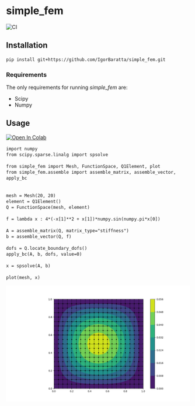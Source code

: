 # simple_fem

![CI](https://github.com/IgorBaratta/simple_fem/workflows/CI/badge.svg)

## Installation

```bash
pip install git+https://github.com/IgorBaratta/simple_fem.git
```

### Requirements

The only requirements for running _simple_fem_ are:

- Scipy
- Numpy

## Usage
[![Open In Colab](https://colab.research.google.com/assets/colab-badge.svg)](https://colab.research.google.com/github/IgorBaratta/simple_fem/blob/master/demo/Poisson.ipynb)

```python3
import numpy
from scipy.sparse.linalg import spsolve

from simple_fem import Mesh, FunctionSpace, Q1Element, plot
from simple_fem.assemble import assemble_matrix, assemble_vector, apply_bc


mesh = Mesh(20, 20)
element = Q1Element()
Q = FunctionSpace(mesh, element)

f = lambda x : 4*(-x[1]**2 + x[1])*numpy.sin(numpy.pi*x[0])

A = assemble_matrix(Q, matrix_type="stiffness")
b = assemble_vector(Q, f)

dofs = Q.locate_boundary_dofs()
apply_bc(A, b, dofs, value=0)

x = spsolve(A, b)

plot(mesh, x)

```

![Image of Yaktocat](https://github.com/IgorBaratta/simple_fem/blob/master/demo/poisson.png)
